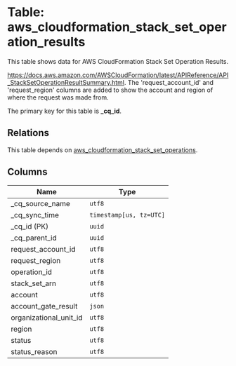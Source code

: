 # Table: aws_cloudformation_stack_set_operation_results

This table shows data for AWS CloudFormation Stack Set Operation Results.

https://docs.aws.amazon.com/AWSCloudFormation/latest/APIReference/API_StackSetOperationResultSummary.html.
The 'request_account_id' and 'request_region' columns are added to show the account and region of where the request was made from.

The primary key for this table is **_cq_id**.

## Relations

This table depends on [aws_cloudformation_stack_set_operations](aws_cloudformation_stack_set_operations).

## Columns

| Name          | Type          |
| ------------- | ------------- |
|_cq_source_name|`utf8`|
|_cq_sync_time|`timestamp[us, tz=UTC]`|
|_cq_id (PK)|`uuid`|
|_cq_parent_id|`uuid`|
|request_account_id|`utf8`|
|request_region|`utf8`|
|operation_id|`utf8`|
|stack_set_arn|`utf8`|
|account|`utf8`|
|account_gate_result|`json`|
|organizational_unit_id|`utf8`|
|region|`utf8`|
|status|`utf8`|
|status_reason|`utf8`|